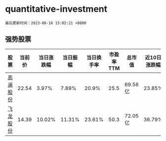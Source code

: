 # quantitative-investment

`最后更新时间：2023-06-16 15:02:21 +0800`

## 强势股票

|股票|当前价|当日涨跌幅|当日振幅|当日换手率|市盈率TTM|总市值|近10日涨跌幅|
|----|----|----|----|----|----|----|----|
|[高澜股份](https://xueqiu.com/S/SZ300499)|22.54|3.97%|7.89%|20.9%|25.5|69.56亿|23.85%|
|[飞龙股份](https://xueqiu.com/S/SZ002536)|14.39|10.02%|11.31%|23.61%|50.3|72.05亿|36.79%|
